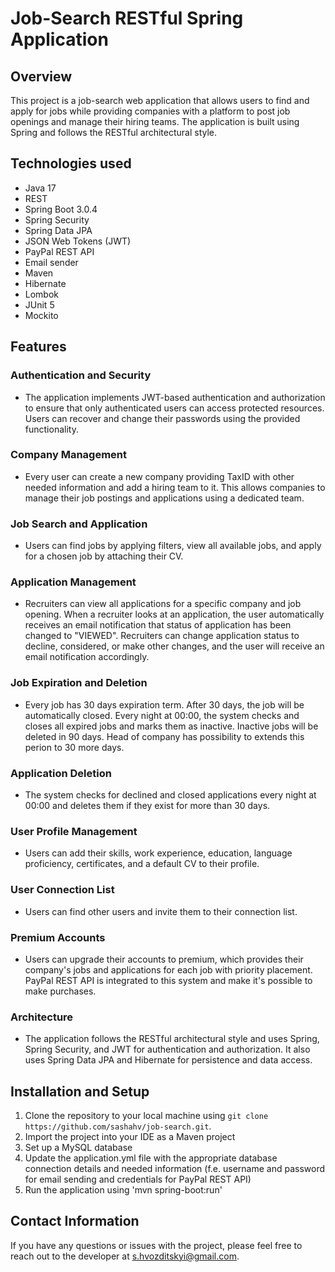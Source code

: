 # Job-Search RESTful Spring Application

## Overview
This project is a job-search web application that allows users to find and apply for jobs while providing companies with a platform to post job openings and manage their hiring teams. The application is built using Spring and follows the RESTful architectural style.

## Technologies used
- Java 17
- REST
- Spring Boot 3.0.4
- Spring Security
- Spring Data JPA
- JSON Web Tokens (JWT)
- PayPal REST API
- Email sender
- Maven
- Hibernate
- Lombok
- JUnit 5
- Mockito

## Features
### Authentication and Security
* The application implements JWT-based authentication and authorization to ensure that only authenticated users can access protected resources. Users can recover and change their passwords using the provided functionality.

### Company Management
* Every user can create a new company providing TaxID with other needed information and add a hiring team to it. This allows companies to manage their job postings and applications using a dedicated team.

### Job Search and Application
* Users can find jobs by applying filters, view all available jobs, and apply for a chosen job by attaching their CV.

### Application Management
* Recruiters can view all applications for a specific company and job opening. When a recruiter looks at an application, the user automatically receives an email notification that status of application has been changed to "VIEWED". Recruiters can change application status to decline, considered, or make other changes, and the user will receive an email notification accordingly.

### Job Expiration and Deletion
* Every job has 30 days expiration term. After 30 days, the job will be automatically closed. Every night at 00:00, the system checks and closes all expired jobs and marks them as inactive. Inactive jobs will be deleted in 90 days. Head of company has possibility to extends this perion to 30 more days.

### Application Deletion
* The system checks for declined and closed applications every night at 00:00 and deletes them if they exist for more than 30 days.

### User Profile Management
* Users can add their skills, work experience, education, language proficiency, certificates, and a default CV to their profile.

### User Connection List
* Users can find other users and invite them to their connection list.

### Premium Accounts
* Users can upgrade their accounts to premium, which provides their company's jobs and applications for each job with priority placement. PayPal REST API is integrated to this system and make it's possible to make purchases.

### Architecture
* The application follows the RESTful architectural style and uses Spring, Spring Security, and JWT for authentication and authorization. It also uses Spring Data JPA and Hibernate for persistence and data access.

## Installation and Setup
  1. Clone the repository to your local machine using `git clone https://github.com/sashahv/job-search.git`.
  2. Import the project into your IDE as a Maven project
  3. Set up a MySQL database
  4. Update the application.yml file with the appropriate database connection details and needed information (f.e. username and password for email sending and credentials for PayPal REST API)
  5. Run the application using 'mvn spring-boot:run'

## Contact Information
If you have any questions or issues with the project, please feel free to reach out to the developer at s.hvozditskyi@gmail.com.
